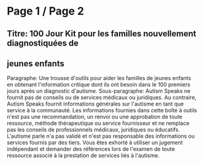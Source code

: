 # Page 1 / Page 2
## Titre: 100 Jour Kit pour les familles nouvellement diagnostiquées de
## jeunes enfants
Paragraphe: Une trousse d'outils pour aider les familles de jeunes
enfants en obtenant l'information critique dont ils ont besoin dans le
100 premiers jours après un diagnostic d'autisme. 
Sous-paragraphe:
Autism Speaks ne fournit pas de conseils ou de services médicaux ou
juridiques. Au contraire, Autism Speaks fournit informations générales
sur l'autisme en tant que service à la communauté. Les informations
fournies dans cette boîte à outils n'est pas une recommandation, un
renvoi ou une approbation de toute ressource, méthode thérapeutique ou
service fournisseur et ne remplace pas les conseils de professionnels
médicaux, juridiques ou éducatifs. L'autisme parle n'a pas validé et
n'est pas responsable des informations ou services fournis par des
tiers. Vous êtes exhorté à utiliser un jugement indépendant et demander
des références lors de l'examen de toute ressource associé à la
prestation de services liés à l'autisme.
